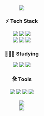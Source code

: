 <div align='center'>
  <img src="https://capsule-render.vercel.app/api?type=venom&color=0:9D50BB,100:6E48AA&height=300&section=header&text=Welcome,%20Traveler&fontSize=70&fontColor=000000&stroke=BC13FE&strokeWidth=1&theme=aura" />  
</div>

<h3 align='center'>⚡️ Tech Stack</h3>
<div align='center'>
  <img src="https://img.shields.io/badge/react-000000?style=for-the-badge&logo=react&logoColor=61DAFB" />
  <img src="https://img.shields.io/badge/html5-E34F26?style=for-the-badge&logo=html5&logoColor=white" />
  <img src="https://img.shields.io/badge/javascript-F7DF1E?style=for-the-badge&logo=javascript&logoColor=black" />
</div>

<div align='center'>
  <img src="https://img.shields.io/badge/styledcomponents-DB7093?style=for-the-badge&logo=styledcomponents&logoColor=yellow" />
  <img src="https://img.shields.io/badge/tailwindcss-06B6D4?style=for-the-badge&logo=tailwindcss&logoColor=white" />
  <img src="https://img.shields.io/badge/css3-1572B6?style=for-the-badge&logo=css3&logoColor=white" />
</div>

<h3 align='center'>🧑🏻‍💻 Studying</h3>
<div align='center'>
  <img src="https://img.shields.io/badge/typescript-3178C6?style=for-the-badge&logo=typescript&logoColor=white" />
  <img src="https://img.shields.io/badge/nextjs-000000?style=for-the-badge&logo=nextdotjs&logoColor=white" />
  <img src="https://img.shields.io/badge/supabase-000000?style=for-the-badge&logo=supabase&logoColor=3FCF8E" />
</div>

<h3 align='center'>🛠️ Tools</h3>
<div align='center'>
  <img src="https://img.shields.io/badge/git-F05032?style=for-the-badge&logo=git&logoColor=white" />
  <img src="https://img.shields.io/badge/github-000000?style=for-the-badge&logo=github&logoColor=white" />
  <img src="https://img.shields.io/badge/slack-4A154B?style=for-the-badge&logo=slack&logoColor=white" />
  <img src="https://img.shields.io/badge/notion-000000?style=for-the-badge&logo=notion&logoColor=white" />
</div>
<br/>

<div align='center'>
<picture>
  <source
    srcset="https://github-readme-stats.vercel.app/api?username=starcradle101&show_icons=true&theme=aura&card_width=500px"
    media="(prefers-color-scheme: dark)"
  />
  <source
    srcset="https://github-readme-stats.vercel.app/api?username=starcradle101&show_icons=true&theme=buefy&card_width=500px"
    media="(prefers-color-scheme: light), (prefers-color-scheme: no-preference)"
  />
  <img src="https://github-readme-stats.vercel.app/api?username=starcradle101&show_icons=true" />
</picture>
</div>
<div align='center'>
<picture>
  <source
    srcset="https://github-readme-stats.vercel.app/api/top-langs?username=starcradle101&show_icons=true&theme=aura&card_width=500px"
    media="(prefers-color-scheme: dark)"
  />
  <source
    srcset="https://github-readme-stats.vercel.app/api/top-langs?username=starcradle101&show_icons=true&theme=buefy&card_width=500px"
    media="(prefers-color-scheme: light), (prefers-color-scheme: no-preference)"
  />
  <img src="https://github-readme-stats.vercel.app/api?username=starcradle101&show_icons=true" />
</picture>
</div>
